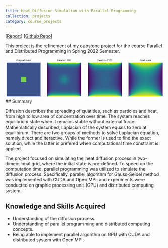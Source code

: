 ```yaml
---
title: Heat Diffusion Simulation with Parallel Programming
collection: projects
category: course_projects
---
```


[[Report](/files/Diffusion_Simulation_Report.pdf)] [[Github Repo](https://github.com/khanhtrq/Diffusion-Simulation-with-Parallel-Programming)]  

This project is the refinement of my capstone project for the course Parallel and Distributed Programming in Spring 2022 Semester.  

<!-- ![Visualization of diffusion process](/images/diffusion_simulation.png) -->

<div style="text-align: center;">
    <img src="/images/diffusion_simulation.png" alt="Visualization of diffusion process" width="700" />
</div>
## Summary  

Diffusion describes the spreading of quatities, such as particles and heat, from high to low area of concentration over time. The system reaches equilibrium state when it remains stable without external force. Mathematically described, Laplacian of the system equals to zero at equilibirum. There are two groups of methods to solve Laplacian equation, namely direct and iteractive. While the former is used to find the exact solution, while the latter is prefered when computational time constraint is applied. 

The project focused on simulating the heat diffusion process in two-dimensional grid, where the initial state is pre-defined. To speed up the computation time, parallel programming was utilized to simulate the diffusion process. Specifically, parallel algorithm for Gauss-Seidel method was implemented with CUDA and Open MPI, and experiments were conducted on graphic processing unit (GPU) and distributed computing system. 


## Knowledge and Skills Acquired
- Understanding of the diffusion process.  
- Understanding of parallel programming and distributed computing concepts.  
- Being able to implement parallel algorithm on GPU with CUDA and distributed system with Open MPI.  